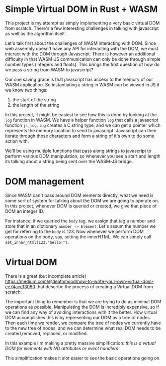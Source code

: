 # Simple Virtual DOM in Rust + WASM

This project is my attempt as simply implementing a very basic virtual DOM from scratch. There's a few interesting challenges in talking with javascript as well as the algorithm itself.

Let's talk first about the challenges of WASM interacting with DOM. Since web assembly doesn't have any API for interacting with the DOM, we must interact with the DOM through Javascript. There is however an additional difficulty in that WASM-JS communication can only be done through simple number types (integers and floats). This brings the first question of how do we pass a string from WASM to javascript?

Our one saving grace is that javascript has access to the memory of our WASM application. So instantiating a string in WASM can be viewed in JS if we know two things:

1) the start of the string
2) the length of the string

In this project, it might be easiest to see how this is done by looking at the `log` function in WASM. We have a helper function `log` that calls a javascript function `js_log`. `log` creates a C string type, and we can get a pointer which represents the memory location to send to javascript. Javascript can then iterate through those characters and form a string of it's own to do some action with.

We'll be using multiple functions that pass along strings to javascript to perform various DOM manipulation, so whenever you see a start and length its talking about a string being sent over the WASM-JS bridge.

# DOM management

Since WASM can't pass around DOM elements directly, what we need is some sort of system for talking about the DOM we are going to operate on. In this project, whenever DOM is queried or created, we give that piece of DOM an integer ID.

For instance, if we queried the `body` tag, we assign that tag a number and store that in an dictionary `number -> Element`. Let's assum the number we get for referring to the `body` is 123.  Now whenever we perform DOM operations on the body, say, setting the innerHTML. We can simply call `set_inner_html(123,"hello!")`.

# Virtual DOM

There is a great (but incomplete article) https://medium.com/@deathmood/how-to-write-your-own-virtual-dom-ee74acc13060 that describe the process of creating a Virtual DOM from scratch.

The important thing to remember is that we are trying to do as minimal DOM operations as possible. Manipulating the DOM is incredibly expensive, so if we can find any way of avoiding interactions with it the better.  How virtual DOM accomplishes this is by representing our DOM as a tree of nodes. Then each time we render, we compare the tree of nodes we currently have to the new tree of nodes, and we can determine what real DOM needs to be created,removed, replaced, or modified.

In this example i'm making a pretty massive simplification: *this is a virtual DOM for elements with NO attributes or event handlers*

This simplification makes it alot easier to see the basic operations going on.
